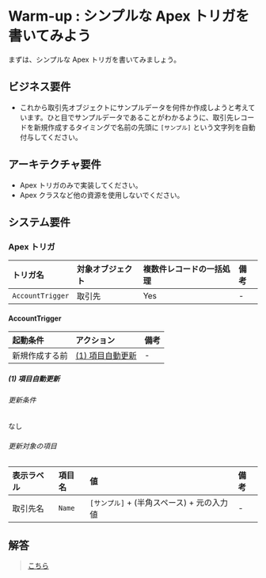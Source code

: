 # Warm-up : シンプルな Apex トリガを書いてみよう

まずは、シンプルな Apex トリガを書いてみましょう。

## ビジネス要件

- これから取引先オブジェクトにサンプルデータを何件か作成しようと考えています。ひと目でサンプルデータであることがわかるように、取引先レコードを新規作成するタイミングで名前の先頭に `[サンプル]` という文字列を自動付与してください。

## アーキテクチャ要件

- Apex トリガのみで実装してください。
- Apex クラスなど他の資源を使用しないでください。

## システム要件

### Apex トリガ

| トリガ名         | 対象オブジェクト | 複数件レコードの一括処理 | 備考 |
| :--------------- | :--------------- | :----------------------- | :--- |
| `AccountTrigger` | 取引先           | Yes                      | -    |

#### AccountTrigger

| 起動条件       | アクション                     | 備考 |
| :------------- | :----------------------------- | :--- |
| 新規作成する前 | [(1) 項目自動更新](#warm-up-1) | -    |

<a id="warm-up-1"></a>

##### (1) 項目自動更新

###### 更新条件

なし

###### 更新対象の項目

| 表示ラベル | 項目名 | 値                                         | 備考 |
| :--------- | :----- | :----------------------------------------- | :--- |
| 取引先名   | `Name` | `[サンプル]` + (半角スペース) + 元の入力値 | -    |

## 解答

> [こちら](warm-up-answer.md)

